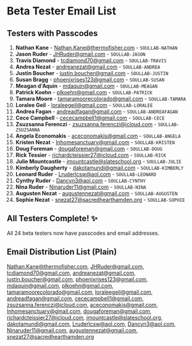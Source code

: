 # Beta Tester Email List

## Testers with Passcodes

1. **Nathan Kane** - Nathan.Kane@thermofisher.com - `SOULLAB-NATHAN`
2. **Jason Ruder** - JHRuder@gmail.com - `SOULLAB-JASON`
3. **Travis Diamond** - tcdiamond70@gmail.com - `SOULLAB-TRAVIS`
4. **Andrea Nezat** - andreanezat@gmail.com - `SOULLAB-ANDREA`
5. **Justin Boucher** - justin.boucher@gmail.com - `SOULLAB-JUSTIN`
6. **Susan Bragg** - phoenixrises123@gmail.com - `SOULLAB-SUSAN`
7. **Meagan d'Aquin** - mdaquin@gmail.com - `SOULLAB-MEAGAN`
8. **Patrick Koehn** - plkoehn@gmail.com - `SOULLAB-PATRICK`
9. **Tamara Moore** - tamaramoorecolorado@gmail.com - `SOULLAB-TAMARA`
10. **Loralee Geil** - loraleegeil@gmail.com - `SOULLAB-LORALEE`
11. **Andrea Fagan** - andreadfagan@gmail.com - `SOULLAB-ANDREAFAGAN`
12. **Cece Campbell** - cececampbell1@gmail.com - `SOULLAB-CECE`
13. **Zsuzsanna Ferenczi** - zsuzsanna.ferenczi@icloud.com - `SOULLAB-ZSUZSANNA`
14. **Angela Economakis** - aceconomakis@gmail.com - `SOULLAB-ANGELA`
15. **Kristen Nezat** - Inhomesanctuary@gmail.com - `SOULLAB-KRISTEN`
16. **Doug Foreman** - dougaforeman@gmail.com - `SOULLAB-DOUG`
17. **Rick Tessier** - richardcteissier27@icloud.com - `SOULLAB-RICK`
18. **Julie Mountcastle** - jmountcastle@slateschool.org - `SOULLAB-JULIE`
19. **Kimberly Daugherty** - dakotamundi@gmail.com - `SOULLAB-KIMBERLY`
20. **Leonard Ruder** - Lruderlcsw@aol.com - `SOULLAB-LEONARD`
21. **Cynthy Ruder** - Dancyn3@aol.com - `SOULLAB-CYNTHY`
22. **Nina Ruder** - Ninaruder11@gmail.com - `SOULLAB-NINA`
23. **Augusten Nezat** - augustennezat@gmail.com - `SOULLAB-AUGUSTEN`
24. **Sophie Nezat** - snezat27@sacredhearthamden.org - `SOULLAB-SOPHIE`

## All Testers Complete! ✨

All 24 beta testers now have passcodes and email addresses.

## Email Distribution List (Plain)

Nathan.Kane@thermofisher.com, JHRuder@gmail.com, tcdiamond70@gmail.com, andreanezat@gmail.com, justin.boucher@gmail.com, phoenixrises123@gmail.com, mdaquin@gmail.com, plkoehn@gmail.com, tamaramoorecolorado@gmail.com, loraleegeil@gmail.com, andreadfagan@gmail.com, cececampbell1@gmail.com, zsuzsanna.ferenczi@icloud.com, aceconomakis@gmail.com, Inhomesanctuary@gmail.com, dougaforeman@gmail.com, richardcteissier27@icloud.com, jmountcastle@slateschool.org, dakotamundi@gmail.com, Lruderlcsw@aol.com, Dancyn3@aol.com, Ninaruder11@gmail.com, augustennezat@gmail.com, snezat27@sacredhearthamden.org